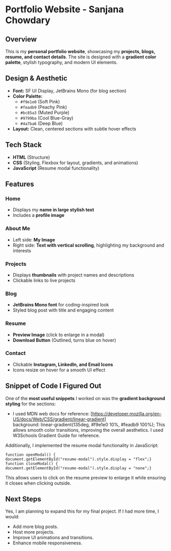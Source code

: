 # Portfolio Website - Sanjana Chowdary

## Overview
This is my **personal portfolio website**, showcasing my **projects, blogs, resume, and contact details**. The site is designed with a **gradient color palette**, stylish typography, and modern UI elements.

## Design & Aesthetic
- **Font:** SF UI Display, JetBrains Mono (for blog section)
- **Color Palette:**
  - `#f9e1e0` (Soft Pink)
  - `#feadb9` (Peachy Pink)
  - `#bc85a3` (Muted Purple)
  - `#9799ba` (Cool Blue-Gray)
  - `#4a7ba6` (Deep Blue)
- **Layout:** Clean, centered sections with subtle hover effects

## Tech Stack
- **HTML** (Structure)
- **CSS** (Styling, Flexbox for layout, gradients, and animations)
- **JavaScript** (Resume modal functionality)

## Features
### Home
- Displays my **name in large stylish text**
- Includes a **profile image**

### About Me
- Left side: **My Image**
- Right side: **Text with vertical scrolling**, highlighting my background and interests

### Projects
- Displays **thumbnails** with project names and descriptions
- Clickable links to live projects

### Blog
- **JetBrains Mono font** for coding-inspired look
- Styled blog post with title and engaging content

### Resume
- **Preview Image** (click to enlarge in a modal)
- **Download Button** (Outlined, turns blue on hover)

### Contact
- Clickable **Instagram, LinkedIn, and Email Icons**
- Icons resize on hover for a smooth UI effect

## Snippet of Code I Figured Out

One of the **most useful snippets** I worked on was the **gradient background styling** for the sections:


- I used MDN web docs for reference: [https://developer.mozilla.org/en-US/docs/Web/CSS/gradient/linear-gradient]     
    background: linear-gradient(135deg, #f9e1e0 10%, #feadb9 100%);
This allows smooth color transitions, improving the overall aesthetics. I used W3Schools Gradient Guide for reference.

Additionally, I implemented the resume modal functionality in JavaScript:
    
    function openModal() {
    document.getElementById("resume-modal").style.display = "flex";}
    function closeModal() {
    document.getElementById("resume-modal").style.display = "none";}
This allows users to click on the resume preview to enlarge it while ensuring it closes when clicking outside.

## Next Steps
Yes, I am planning to expand this for my final project. If I had more time, I would:
- Add more blog posts.
- Host more projects.
- Improve UI animations and transitions.
- Enhance mobile responsiveness.
